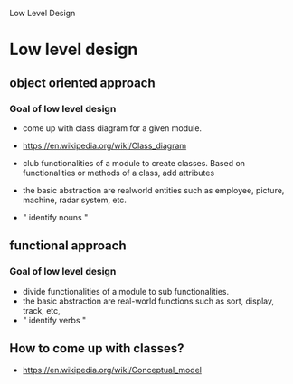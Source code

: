 Low Level Design



# Low level design
## object oriented approach
### Goal of low level design
- come up with class diagram for a given module.
- https://en.wikipedia.org/wiki/Class_diagram

- club functionalities of a module to create classes. Based on functionalities or methods of a class, add attributes
- the basic abstraction are realworld entities such as employee, picture, machine, radar system, etc.
- " identify nouns "

## functional approach
### Goal of low level design
- divide functionalities of a module to sub functionalities. 
- the basic abstraction are real-world functions such as sort, display, track, etc,
- " identify verbs "


## How to come up with classes?
- https://en.wikipedia.org/wiki/Conceptual_model

